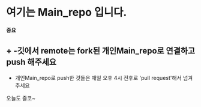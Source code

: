# 여기는 Main_repo 입니다.

**중요**
## +  -깃에서 remote는 fork된 개인Main_repo로 연결하고 push 해주세요

+ 개인Main_repo로 push한 것들은 매일 오후 4시 전후로 'pull request'해서 넘겨주세요

오늘도 즐코~